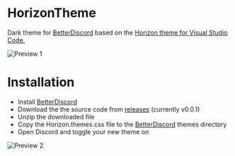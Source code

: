 # HorizonTheme
Dark theme for [BetterDiscord](https://betterdiscord.app/) based on the [Horizon theme for Visual Studio Code.](https://horizontheme.netlify.app/)

![Preview 1](https://i.imgur.com/ZXB40Tv.png "Preview 1")

# Installation
* Install [BetterDiscord](https://betterdiscord.app/)
* Download the the source code from [releases](https://github.com/ProbablyPinata/HorizonTheme/releases)  (currently v0.0.1)
* Unzip the downloaded file
* Copy the Horizon.themes.css file to the [BetterDiscord](https://betterdiscord.app/) themes directory
* Open Discord and toggle your new theme on

![Preview 2](https://i.imgur.com/W0CHiGb.png "Preview 2")

